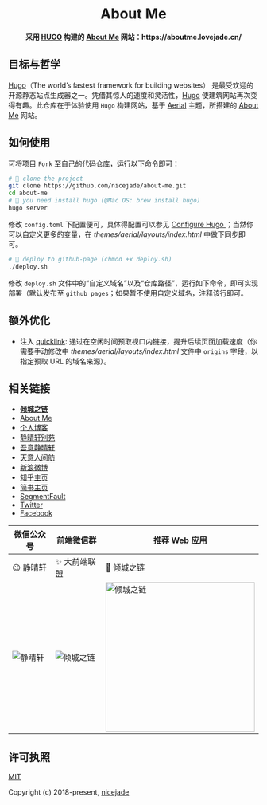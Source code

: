 <h1 align="center">About Me</h1>

<div align="center">
  <strong>
    采用 <a href="https://gohugo.io/">HUGO</a> 构建的 <a href="https://about.me/nicejade">About Me</a> 网站：https://aboutme.lovejade.cn/
  </strong>
</div>

## 目标与哲学

[Hugo](https://gohugo.io/)（The world’s fastest framework for building websites） 是最受欢迎的开源静态站点生成器之一。凭借其惊人的速度和灵活性，[Hugo](https://gohugo.io/) 使建筑网站再次变得有趣。此仓库在于体验使用 `Hugo` 构建网站，基于 [Aerial](https://themes.gohugo.io/aerial/) 主题，所搭建的 [About Me](https://about.me/nicejade) 网站。

## 如何使用

可将项目 `Fork` 至自己的代码仓库，运行以下命令即可：

```bash
# 🎉 clone the project
git clone https://github.com/nicejade/about-me.git
cd about-me
# 🦉 you need install hugo (@Mac OS: brew install hugo)
hugo server
```

修改 `config.toml` 下配置便可，具体得配置可以参见 [Configure Hugo
](https://gohugo.io/getting-started/configuration/)；当然你可以自定义更多的变量，在 *themes/aerial/layouts/index.html* 中做下同步即可。

```bash
# 🚀 deploy to github-page (chmod +x deploy.sh)
./deploy.sh
```

修改 `deploy.sh` 文件中的“自定义域名”以及“仓库路径”，运行如下命令，即可实现部署（默认发布至 `github pages`；如果暂不使用自定义域名，注释该行即可。

## 额外优化

- 注入 [quicklink](https://github.com/GoogleChromeLabs/quicklink): 通过在空闲时间预取视口内链接，提升后续页面加载速度（你需要手动修改中 *themes/aerial/layouts/index.html* 文件中 `origins` 字段，以指定预取 URL 的域名来源）。

## 相关链接

- [**倾城之链**](https://nicelinks.site?from=github)
- [About Me](https://aboutme.lovejade.cn/?from=github)
- [个人博客](https://jeffjade.com/nicelinks?from=github)
- [静晴轩别苑](https://nice.lovejade.cn/?from=github)
- [吾意静晴轩](https://docz.lovejade.cn/?from=github)
- [天意人间舫](https://blog.lovejade.cn/?from=github)
- [新浪微博](https://weibo.com/jeffjade?from=github)
- [知乎主页](https://www.zhihu.com/people/yang-qiong-pu/)
- [简书主页](https://www.jianshu.com/u/9aae3d8f4c3d)
- [SegmentFault](https://segmentfault.com/u/jeffjade)
- [Twitter](https://twitter.com/nicejadeyang)
- [Facebook](https://www.facebook.com/nice.jade.yang)

| 微信公众号 | 前端微信群 | 推荐 Web 应用 |
| --- | --- | --- |
| 😉 静晴轩 | ✨ 大前端联盟 | 🎉 倾城之链 |
| ![静晴轩](https://image.nicelinks.site/qrcode_jqx.jpg) | ![倾城之链](https://image.nicelinks.site/wqycx-weixin.png?ver=1) |<img src="https://image.nicelinks.site/nice-links.png" width="300px" alt="倾城之链"></img>|

## 许可执照

[MIT](http://opensource.org/licenses/MIT)

Copyright (c) 2018-present, [nicejade](https://aboutme.lovejade.cn/)